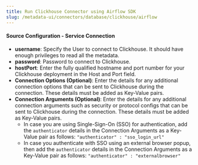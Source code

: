 ```yaml
---
title: Run Clickhouse Connector using Airflow SDK
slug: /metadata-ui/connectors/database/clickhouse/airflow
---
```


<ConnectorIntro connector="Clickhouse" goal="Airflow" hasUsage="true" hasProfiler="true" hasDBT="true" />

<Requirements />

<MetadataIngestionServiceDev service="database" connector="Clickhouse" goal="Airflow"/>

<h4>Source Configuration - Service Connection</h4>

- **username**: Specify the User to connect to Clickhouse. It should have enough privileges to read all the metadata.
- **password**: Password to connect to Clickhouse.
- **hostPort**: Enter the fully qualified hostname and port number for your Clickhouse deployment in the Host and Port field.
- **Connection Options (Optional)**: Enter the details for any additional connection options that can be sent to Clickhouse during the connection. These details must be added as Key-Value pairs.
- **Connection Arguments (Optional)**: Enter the details for any additional connection arguments such as security or protocol configs that can be sent to Clickhouse during the connection. These details must be added as Key-Value pairs. 
  - In case you are using Single-Sign-On (SSO) for authentication, add the `authenticator` details in the Connection Arguments as a Key-Value pair as follows: `"authenticator" : "sso_login_url"`
  - In case you authenticate with SSO using an external browser popup, then add the `authenticator` details in the Connection Arguments as a Key-Value pair as follows: `"authenticator" : "externalbrowser"`

<MetadataIngestionConfig service="database" connector="Clickhouse" goal="Airflow" hasUsage="true" hasProfiler="true" hasDBT="true"/>
